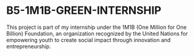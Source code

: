 # B5-1M1B-GREEN-INTERNSHIP
This project is part of my internship under the 1M1B (One Million for One Billion) Foundation, an organization recognized by the United Nations for empowering youth to create social impact through innovation and entrepreneurship.

